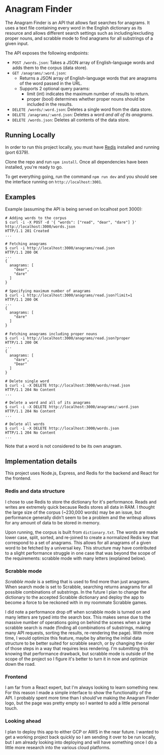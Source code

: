 Anagram Finder
=========

The Anagram Finder is an API that allows fast searches for anagrams. It uses a text file containing every word in the English dictionary as its resource and allows different search settings such as including/excluding proper nouns, and scrabble mode to find anagrams for all substrings of a given input.

The API exposes the following endpoints: 

- `POST /words.json`: Takes a JSON array of English-language words and adds them to the corpus (data store).
- `GET /anagrams/:word.json`:
  - Returns a JSON array of English-language words that are anagrams of the word passed in the URL.
  - Supports 2 optional query params:
    - limit (int) indicates the maximum number of results to return.
    - proper (bool) determines whether proper nouns should be included in the results.
- `DELETE /words/:word.json`: Deletes a single word from the data store.
- `DELETE /anagrams/:word.json`: Deletes a word *and all of its anagrams*.
- `DELETE /words.json`: Deletes all contents of the data store.

## Running Locally

In order to run this project locally, you must have [Redis](https://redis.io/topics/quickstart)  installed and running (port 6379). 

Clone the repo and run `npm install`. Once all dependencies have been installed, you're ready to go.

To get everything going, run the command `npm run dev` and you should see the interface running on `http://localhost:3001`.


## Examples

Example (assuming the API is being served on localhost port 3000):

```{bash}
# Adding words to the corpus
$ curl -i -X POST -d '{ "words": ["read", "dear", "dare"] }' http://localhost:3000/words.json
HTTP/1.1 201 Created
...

# Fetching anagrams
$ curl -i http://localhost:3000/anagrams/read.json
HTTP/1.1 200 OK
...
{
  anagrams: [
    "dear",
    "dare"
  ]
}

# Specifying maximum number of anagrams
$ curl -i http://localhost:3000/anagrams/read.json?limit=1
HTTP/1.1 200 OK
...
{
  anagrams: [
    "dare"
  ]
}

# Fetching anagrams including proper nouns
$ curl -i http://localhost:3000/anagrams/read.json?proper
HTTP/1.1 200 OK
...
{
  anagrams: [
    "dare",
    "Dear"
  ]
}

# Delete single word
$ curl -i -X DELETE http://localhost:3000/words/read.json
HTTP/1.1 204 No Content
...

# Delete a word and all of its anagrams
$ curl -i -X DELETE http://localhost:3000/anagrams/:word.json
HTTP/1.1 204 No Content
...

# Delete all words
$ curl -i -X DELETE http://localhost:3000/words.json
HTTP/1.1 204 No Content
...
```

Note that a word is not considered to be its own anagram.

## Implementation details

This project uses Node.js, Express, and Redis for the backend and React for the frontend. 

### Redis and data structure

I chose to use Redis to store the dictionary for it's performance. Reads and writes are extremely quick because Redis stores all data in RAM. I thought the large size of the corpus (~230,000 words) may be an issue, but performance generally didn't seem to be a problem and the writeup allows for any amount of data to be stored in memory.

Upon running, the corpus is built from `dictionary.txt`. The words are made lower case, split, sorted, and re-joined to create a normalized Redis key that correspond to a set of anagrams. This allows for all anagrams of a given word to be fetched by a universal key. This structure may have contributed to a slight performance struggle in one case that was beyond the scope of the requirements: scrabble mode with many letters (explained below). 

### Scrabble mode

*Scrabble mode* is a setting that is used to find more than just anagrams.  When search mode is set to Scrabble, searching returns anagrams for all possible combinations of substrings. In the future I plan to change the dictionary to the accepted Scrabble dictionary and deploy the app to become a force to be reckoned with in my roommate Scrabble games.

I did note a performance drop off when scrabble mode is turned on and many letters are typed into the search box. This makes sense due to the massive number of operations going on behind the scenes when a large scrabble search is made (finding all combinations of substrings, making many API requests, sorting the results, re-rendering the page). With more time, I would optimize this feature, maybe by altering the initial data structure to be better suited for scrabble search, or by changing the order of those steps in a way that requires less rendering. I'm submitting this knowing that performance drawback, but scrabble mode is outside of the scope of the project so I figure it's better to turn it in now and optimize down the road.

### Frontend

I am far from a React expert, but I'm always looking to learn something new. For this reason I made a simple interface to show the functionality of the API. I probably spent more time than I should've making the Anagram Finder logo, but the page was pretty empty so I wanted to add a little personal touch.

### Looking ahead

I plan to deploy this app to either GCP or AWS in the near future. I wanted to get a working project back quickly so I am sending it over to be run locally, but I am already looking into deploying and will have something once I do a little more research into the various cloud platforms.
